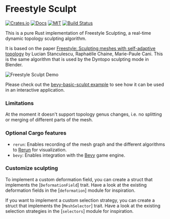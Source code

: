 # Freestyle Sculpt

[![Crates.io](https://img.shields.io/crates/v/freestyle-sculpt.svg)](https://crates.io/crates/freestyle-sculpt)
[![Docs](https://docs.rs/freestyle-sculpt/badge.svg)](https://docs.rs/freestyle-sculpt/)
[![MIT](https://img.shields.io/badge/license-MIT-blue.svg)](https://github.com/synphonyte/freestyle-sculpt#license)
[![Build Status](https://github.com/synphonyte/freestyle-sculpt/actions/workflows/cd.yml/badge.svg)](https://github.com/synphonyte/freestyle-sculpt/actions/workflows/cd.yml)

<!-- cargo-rdme start -->

This is a pure Rust implementation of Freestyle Sculpting, a real-time dynamic topology sculpting algorithm.

It is based on the paper [Freestyle: Sculpting meshes with self-adaptive topology](https://inria.hal.science/inria-00606516/document) by Lucian Stanculescu, Raphaëlle Chaine, Marie-Paule Cani. This is the same algorithm that is used by the Dyntopo sculpting mode in Blender.

![Freestyle Sculpt Demo](https://raw.githubusercontent.com/Synphonyte/freestyle-sculpt/refs/heads/main/docs/freestyle-demo.webp)

Please check out the [bevy-basic-sculpt example](https://github.com/Synphonyte/freestyle-sculpt/tree/main/examples/bevy-basic-sculpt) to see how it can be used in an interactive application.

### Limitations

At the moment it doesn't support topology genus changes, i.e. no splitting or merging of different parts of the mesh.

### Optional Cargo features

- `rerun`: Enables recording of the mesh graph and the different algorithms to [Rerun](https://rerun.io/) for visualization.
- `bevy`: Enables integration with the [Bevy](https://bevyengine.org/) game engine.

### Customize sculpting

To implement a custom deformation field, you can create a struct that implements the [`DeformationField`] trait. Have a look
at the existing deformation fields in the [`deformation`] module for inspiration.

If you want to implement a custom selection strategy, you can create a struct that implements the [`MeshSelector`] trait. Have a look
at the existing selection strategies in the [`selectors`] module for inspiration.

<!-- cargo-rdme end -->
